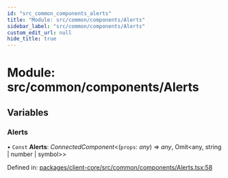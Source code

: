 ```yaml
---
id: "src_common_components_alerts"
title: "Module: src/common/components/Alerts"
sidebar_label: "src/common/components/Alerts"
custom_edit_url: null
hide_title: true
---
```


# Module: src/common/components/Alerts

## Variables

### Alerts

• `Const` **Alerts**: *ConnectedComponent*<(`props`: *any*) => *any*, Omit<any, string \| number \| symbol\>\>

Defined in: [packages/client-core/src/common/components/Alerts.tsx:58](https://github.com/xr3ngine/xr3ngine/blob/7e8e151f1/packages/client-core/src/common/components/Alerts.tsx#L58)
